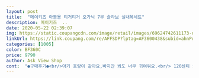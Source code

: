 ```yaml
---
layout: post 
title:  "메이키즈 아동용 티거티거 오가닉 7부 슬라브 실내복세트" 
description: 메이키즈  ..
date: 2020-05-22 02:39:07 
img: https://static.coupangcdn.com/image/retail/images/69624742611173-dddc6470-f902-4eca-bc0a-be4d38473000.jpg 
linkUrl: https://link.coupang.com/re/AFFSDP?lptag=AF3600438&subid=ahnPublicAsk&pageKey=1214836893&itemId=2204409703&vendorItemId=70202266960&traceid=V0-113-d54e488c87e9ccde 
categories: [1005] 
color: BF360C 
price: 9790 
author: Ask View Shop 
cont:  "●구매후기●<br/>아기 호랑이 같아요,바지만 봐도 너무 귀여워요.<br/> 120센티 키에 마른 8세인데 낙낙히 맞아요<br/>아이가 엄청좋아하고.<br/>.<br/>호랑이흉내도 냅니다.<br/>ㅋ4세아이인더.<br/>.<br/>넉넉하게 입힐려고 샀어요.<br/>좀큰데.<br/>.<br/>잠옷처럼.<br/>잘어울려요ㅋ<br/>정말 귀엽네요^^<br/>조금 헐렁하게 9부로 입히고 싶어 크게 샀어요<br/>품질 좋고 무엇보다 넘 귀여워요!<br/>" 
---
```

